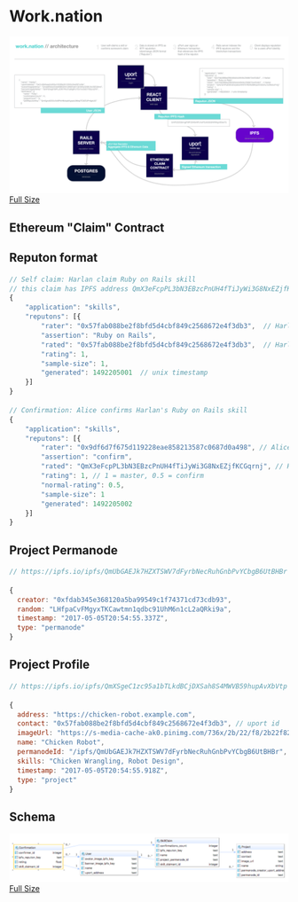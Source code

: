 # Work.nation

[![architecture](images/architecture.png "Work.nation architecture")](https://raw.githubusercontent.com/worknation/work.nation/18f74a6c96247fc8c18a12a2849daca4642191aa/images/architecture.png)
[Full Size](https://raw.githubusercontent.com/worknation/work.nation/18f74a6c96247fc8c18a12a2849daca4642191aa/images/architecture.png)

## Ethereum "Claim" Contract

## Reputon format

```js
// Self claim: Harlan claim Ruby on Rails skill
// this claim has IPFS address QmX3eFcpPL3bN3EBzcPnUH4fTiJyWi3G8NxEZjfKCGqrnj
{
    "application": "skills",
    "reputons": [{
        "rater": "0x57fab088be2f8bfd5d4cbf849c2568672e4f3db3",  // Harlan
        "assertion": "Ruby on Rails",
        "rated": "0x57fab088be2f8bfd5d4cbf849c2568672e4f3db3",  // Harlan
        "rating": 1,
        "sample-size": 1,
        "generated": 1492205001  // unix timestamp
    }]
}

// Confirmation: Alice confirms Harlan's Ruby on Rails skill
{
    "application": "skills",
    "reputons": [{
        "rater": "0x9df6d7f675d119228eae858213587c0687d0a498", // Alice
        "assertion": "confirm",
        "rated": "QmX3eFcpPL3bN3EBzcPnUH4fTiJyWi3G8NxEZjfKCGqrnj", // Harlan"s signed claim of ROR skills
        "rating": 1, // 1 = master, 0.5 = confirm
        "normal-rating": 0.5,
        "sample-size": 1
        "generated": 1492205002
    }]
}
```

## Project Permanode

```js
// https://ipfs.io/ipfs/QmUbGAEJk7HZXTSWV7dFyrbNecRuhGnbPvYCbgB6UtBHBr

{
  creator: "0xfdab345e368120a5ba99549c1f74371cd73cdb93",
  random: "LHfpaCvFMgyxTKCawtmn1qdbc91UhM6n1cL2aQRki9a",
  timestamp: "2017-05-05T20:54:55.337Z",
  type: "permanode"
}
```

## Project Profile

```js
// https://ipfs.io/ipfs/QmXSgeC1zc95a1bTLkdBCjDXSah8S4MWVB59hupAvXbVtp

{
  address: "https://chicken-robot.example.com",
  contact: "0x57fab088be2f8bfd5d4cbf849c2568672e4f3db3", // uport id
  imageUrl: "https://s-media-cache-ak0.pinimg.com/736x/2b/22/f8/2b22f82e7843d732c5def05055529c55.jpg",
  name: "Chicken Robot",
  permanodeId: "/ipfs/QmUbGAEJk7HZXTSWV7dFyrbNecRuhGnbPvYCbgB6UtBHBr",
  skills: "Chicken Wrangling, Robot Design",
  timestamp: "2017-05-05T20:54:55.918Z",
  type: "project"
}

```

## Schema

[![architecture](images/diagram.work.nation.png "Work.nation schema")](https://raw.githubusercontent.com/worknation/work.nation/18f74a6c96247fc8c18a12a2849daca4642191aa/images/diagram.work.nation.png)
[Full Size](https://raw.githubusercontent.com/worknation/work.nation/18f74a6c96247fc8c18a12a2849daca4642191aa/images/diagram.work.nation.png)

